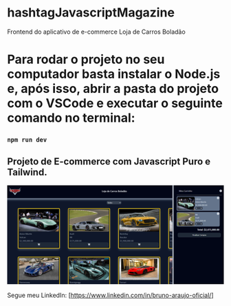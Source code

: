 # hashtagJavascriptMagazine
Frontend do aplicativo de e-commerce Loja de Carros Boladão

# Para rodar o projeto no seu computador basta instalar o Node.js e, após isso, abrir a pasta do projeto com o VSCode e executar o seguinte comando no terminal:

### `npm run dev`

## Projeto de E-commerce com Javascript Puro e Tailwind.

<p align="center">
<img src="https://github.com/bruno130187/hashtagJavascriptMagazine/blob/main/imagem-para-readme.png" />
</p> 

Segue meu LinkedIn: [https://www.linkedin.com/in/bruno-araujo-oficial/]
